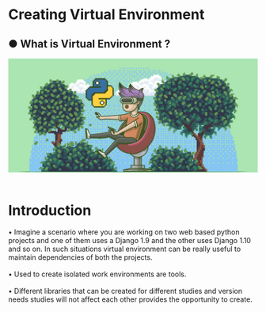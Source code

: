 # Creating Virtual Environment
## ● What is Virtual Environment ?<br/>
![This is an image](https://github.com/enessoztrk/Creating_Virtual_Environment/blob/main/img.jpg)<br/><br/>
# Introduction<br/>
• Imagine a scenario where you are working on two web based python projects and one of them uses a Django 1.9 and the other uses Django 1.10 and so on. In such situations virtual environment can be really useful to maintain dependencies of both the projects.<br/><br/>
• Used to create isolated work environments are tools.<br/><br/>
• Different libraries that can be created for different studies and version needs studies will not affect each other provides the opportunity to create.<br/><br/>
